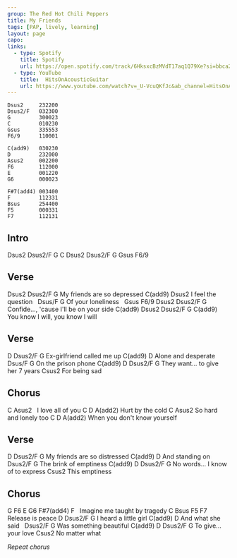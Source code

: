 ```yaml
---
group: The Red Hot Chili Peppers
title: My Friends
tags: [PAP, lively, learning]
layout: page
capo: 
links: 
  - type: Spotify
    title: Spotify
    url: https://open.spotify.com/track/6HksxcBzMVdT17aq1Q79Xe?si=bbca20f044014ee2
  - type: YouTube
    title:  HitsOnAcousticGuitar
    url: https://www.youtube.com/watch?v=_U-VcuQKfJc&ab_channel=HitsOnAcousticGuitar
---
```


```chordpro
Dsus2     232200
Dsus2/F   032300
G         300023
C         010230
Gsus      335553
F6/9      110001

C(add9)   030230
D         232000
Asus2     002200
F6        112000
E         001220
G6        000023

F#7(add4) 003400
F         112331
Bsus      254400
F5        000331
F7        112131
```

## Intro

Dsus2   Dsus2/F   G   C   Dsus2   Dsus2/F   G   Gsus   F6/9

## Verse

Dsus2        Dsus2/F         G
My friends are so depressed
C(add9)     Dsus2
I feel the question
&nbsp;     Dsus/F        G
Of your loneliness
&nbsp; Gsus  F6/9       Dsus2           Dsus2/F     G
Confide..., 'cause I'll be on your side
C(add9)       Dsus2     Dsus2/F    G C(add9)
You know I will, you know I will

## Verse

D         Dsus2/F         G
Ex-girlfriend called me up
C(add9)     D
Alone and desperate
&nbsp;      Dsus/F        G
On the prison phone
C(add9)         D         Dsus2/F     G
They want... to give her 7 years
Csus2
For being sad

## Chorus

C        Asus2
&nbsp; I love all of you
C     D      A(add2)
Hurt by the cold
C        Asus2
So hard and lonely too
C     D      A(add2)
When you don't know yourself

## Verse

D         Dsus2/F         G
My friends are so distressed
C(add9)     D
And standing on
&nbsp;        Dsus2/F         G
The brink of emptiness
C(add9)     D            Dsus2/F     G
No words... I know of to express
Csus2
This emptiness

## Chorus

G  F6   E       G6  F#7(add4)      F
&nbsp;       Imagine me taught by tragedy
C          Bsus      F5   F7
Release is peace
D         Dsus2/F         G
I heard a little girl
C(add9)     D
And what she said
&nbsp;          Dsus2/F         G
Was something beautiful
C(add9)     D            Dsus2/F     G
To give... your love
Csus2
No matter what

*Repeat chorus*

